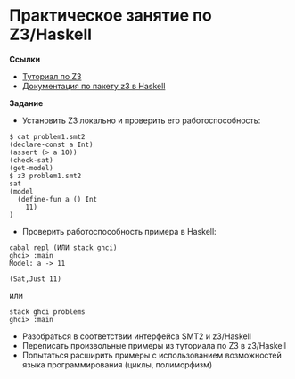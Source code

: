 # Практическое занятие по Z3/Haskell

**Ссылки**

* [Туториал по Z3](https://rise4fun.com/z3/tutorial)
* [Документация по пакету z3 в Haskell](https://hackage.haskell.org/package/z3-408.2/docs/Z3-Monad.html)


**Задание** 

* Установить Z3 локально и проверить его работоспособность: 
```
$ cat problem1.smt2 
(declare-const a Int)
(assert (> a 10))
(check-sat)
(get-model)
$ z3 problem1.smt2 
sat
(model 
  (define-fun a () Int
    11)
)
````

* Проверить работоспособность примера в Haskell:

```
cabal repl (ИЛИ stack ghci)
ghci> :main
Model: a -> 11

(Sat,Just 11)
```
или
```
stack ghci problems
ghci> :main
```

* Разобраться в соответствии интерфейса SMT2 и z3/Haskell
* Переписать произвольные примеры из туториала по Z3 в z3/Haskell
* Попытаться расширить примеры с использованием возможностей языка программирования 
(циклы, полиморфизм)